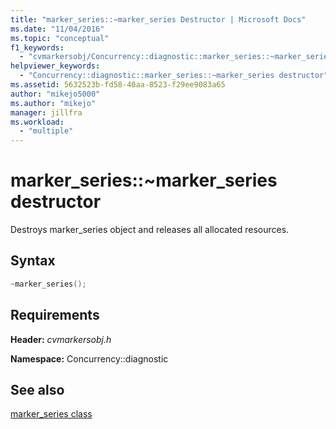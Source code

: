 ```yaml
---
title: "marker_series::~marker_series Destructor | Microsoft Docs"
ms.date: "11/04/2016"
ms.topic: "conceptual"
f1_keywords:
  - "cvmarkersobj/Concurrency::diagnostic::marker_series::~marker_series"
helpviewer_keywords:
  - "Concurrency::diagnostic::marker_series::~marker_series destructor"
ms.assetid: 5632523b-fd58-40aa-8523-f29ee9083a65
author: "mikejo5000"
ms.author: "mikejo"
manager: jillfra
ms.workload:
  - "multiple"
---
```

# marker_series::~marker_series destructor
Destroys marker_series object and releases all allocated resources.

## Syntax

```cpp
~marker_series();
```

## Requirements
 **Header:** *cvmarkersobj.h*

 **Namespace:** Concurrency::diagnostic

## See also
 [marker_series class](../profiling/marker-series-class.md)
